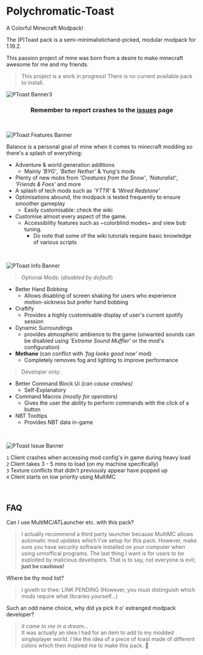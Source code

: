 # Polychromatic-Toast
A Colorful Minecraft Modpack!

The (P)Toast pack is a semi-minimalistichand-picked, modular modpack for 1.19.2.

This passion project of mine was born from a desire to make minecraft awesome for me and my friends.  

> This project is a work in progress! There is no current available pack to install.
 
![PToast Banner3](https://user-images.githubusercontent.com/80040305/216677026-d9cbc596-c955-444c-94c1-51197ea0847f.png)  

<h3> <p align="center">
Remember to report crashes to the <a href="https://github.com/MadameElfarran/Polychromatic-Toast/issues">issues</a> page
</p> </h3>
   
<p>&nbsp;</p>
   
![PToast Features Banner](https://user-images.githubusercontent.com/80040305/216776700-bac8ecec-1278-4f20-9273-08ddd1b1ee55.png)

Balance is a personal goal of mine when it comes to minecraft modding so there's a splash of everything:

* Adventure & world generation additions
  * Mainly _'BYG'_, _'Better Nether'_ & Yung's mods
* Plenty of new mobs from _'Creatures from the Snow'_, _'Naturalist'_, _'Friends & Foes'_ and more
* A splash of tech mods such as  _'YTTR'_ & _'Wired Redstone'_
* Optimisations abound, the modpack is tested frequently to ensure smoother gameplay
  * Easily customisable: check the wiki
* Customise almost every aspect of the game.
  * Accessibility features such as ~colorblind modes~ and view bob tuning.
    * Do note that some of the wiki tutorials require basic knowledge of various scripts

<p>&nbsp;</p>

![PToast Info Banner](https://user-images.githubusercontent.com/80040305/216774131-2760b24e-2c87-4943-9967-50935c392e7f.png)

> Optional Mods: (*disabled by default*)
 * Better Hand Bobbing  
   * Allows disabling of screen shaking for users who experience motion-sickness but prefer hand bobbing
 * Craftify
   * Provides a highly customisable display of user's current spotify session
 * Dynamic Surroundings
   * provides atmospheric ambience to the game (unwanted sounds can be disabled using _'Extreme Sound Muffler'_ or the mod's configuration)
 * **Methane** (can conflict with _'fog looks good now'_ mod)
   * Completely removes fog and lighting to improve performance
 
> Developer only:
 * Better Command Block Ui *(can cause crashes)*
   * Self-Explanatory
 * Command Macros *(mostly for operators)*
   * Gives the user the ability to perform commands with the click of a button
 * NBT Tooltips
   * Provides NBT data in-game

<p>&nbsp;</p>

![PToast Issue Banner](https://user-images.githubusercontent.com/80040305/216773798-05abad37-99a4-48f7-bc9f-b6670fca0fa3.png)

`1` Client crashes when accessing mod config's in game during heavy load  
`2` Client takes 3 - 5 mins to load (on my machine specifically)  
`3` Texture conflicts that didn't previously appear have popped up  
`4` Client starts on low priority using MultiMC

<p>&nbsp;</p>

## FAQ

Can I use MultiMC/ATLauncher etc. with this pack?

> I actually recommend a third party launcher because MultiMC allows automatic mod updates which I've setup for this pack. However, make sure you have security software installed on your computer when using unnoffical programs. The last thing I want is for users to be exploited by malicious developers. That is to say, not everyone is evil; **just be cautious!**

Where be thy mod list?

> I giveth to thee: LINK PENDING (However, you must distinguish which mods require what libraries yourself...)

Such an odd name choice, why did ya pick it o' estranged modpack developer?

> *it came to me in a dream...*  
It was actually an idea I had for an item to add to my modded singleplayer world. I like the idea of a piece of toast made of different colors which then inspired me to make this pack. 🍞
